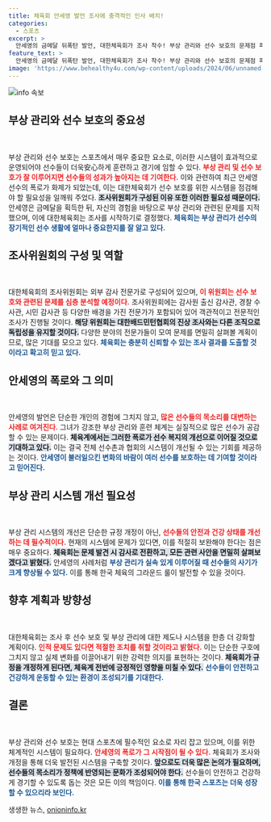 ```yaml
---
title: 체육회 안세영 발언 조사에 충격적인 인사 배치!
categories:
  - 스포츠
excerpt: >
  안세영의 금메달 뒤폭탄 발언, 대한체육회가 조사 착수! 부상 관리와 선수 보호의 문제점 파헤치며 배드민턴협회와 밀착 조사에 나섭니다. 운동계의 변화를 이끌 특별조사의 전말은? 클릭해 확인하세요!
feature_text: >
  안세영의 금메달 뒤폭탄 발언, 대한체육회가 조사 착수! 부상 관리와 선수 보호의 문제점 파헤치며 배드민턴협회와 밀착 조사에 나섭니다. 운동계의 변화를 이끌 특별조사의 전말은? 클릭해 확인하세요!
image: 'https://www.behealthy4u.com/wp-content/uploads/2024/06/unnamed-file.png'
---
```


<p><img src="https://www.behealthy4u.com/wp-content/uploads/2024/06/unnamed-file.png" alt="info 속보" /></p>

<h2 data-ke-size="size26">부상 관리와 선수 보호의 중요성</h2>

<p data-ke-size="size16">&nbsp;</p>   

<p>부상 관리와 선수 보호는 스포츠에서 매우 중요한 요소로, 이러한 시스템이 효과적으로 운영되어야 선수들이 더욱安心하게 훈련하고 경기에 임할 수 있다. <b><span style="color: #ee2323;">부상 관리 및 선수 보호가 잘 이루어지면 선수들의 성과가 높아지는 데 기여한다.</span></b> 이와 관련하여 최근 안세영 선수의 폭로가 화제가 되었는데, 이는 대한체육회가 선수 보호를 위한 시스템을 점검해야 할 필요성을 일깨워 주었다. <b><span style="background-color: #21538527;">조사위원회가 구성된 이유 또한 이러한 필요성 때문이다.</span></b> 안세영은 금메달을 획득한 뒤, 자신의 경험을 바탕으로 부상 관리와 관련된 문제를 지적했으며, 이에 대한체육회는 조사를 시작하기로 결정했다. <b><span style="color: #1a5490;">체육회는 부상 관리가 선수의 장기적인 선수 생활에 얼마나 중요한지를 잘 알고 있다.</span></b></p>

<h2 data-ke-size="size26">조사위원회의 구성 및 역할</h2>

<p data-ke-size="size16">&nbsp;</p>  

<p>대한체육회의 조사위원회는 외부 감사 전문가로 구성되어 있으며, <b><span style="color: #ee2323;">이 위원회는 선수 보호와 관련된 문제를 심층 분석할 예정이다.</span></b> 조사위원회에는 감사원 출신 감사관, 경찰 수사관, 시민 감사관 등 다양한 배경을 가진 전문가가 포함되어 있어 객관적이고 전문적인 조사가 진행될 것이다. <b><span style="background-color: #21538527;">해당 위원회는 대한배드민턴협회의 진상 조사와는 다른 조직으로 독립성을 유지할 것이다.</span></b> 다양한 분야의 전문가들이 모여 문제를 면밀히 살펴볼 계획이므로, 많은 기대를 모으고 있다. <b><span style="color: #1a5490;">체육회는 충분히 신뢰할 수 있는 조사 결과를 도출할 것이라고 확고히 믿고 있다.</span></b></p>

<h2 data-ke-size="size26">안세영의 폭로와 그 의미</h2>

<p data-ke-size="size16">&nbsp;</p>    

<p>안세영의 발언은 단순한 개인의 경험에 그치지 않고, <b><span style="color: #ee2323;">많은 선수들의 목소리를 대변하는 사례로 여겨진다.</span></b> 그녀가 강조한 부상 관리와 훈련 체계는 실질적으로 많은 선수가 공감할 수 있는 문제이다. <b><span style="background-color: #21538527;">체육계에서는 그러한 폭로가 선수 복지의 개선으로 이어질 것으로 기대하고 있다.</span></b> 이는 결국 전체 선수촌과 협회의 시스템이 개선될 수 있는 기회를 제공하는 것이다. <b><span style="color: #1a5490;">안세영이 불러일으킨 변화의 바람이 여러 선수를 보호하는 데 기여할 것이라고 믿어진다.</span></b></p>

<h2 data-ke-size="size26">부상 관리 시스템 개선 필요성</h2>

<p data-ke-size="size16">&nbsp;</p>   

<p>부상 관리 시스템의 개선은 단순한 규정 개정이 아닌, <b><span style="color: #ee2323;">선수들의 안전과 건강 상태를 개선하는 데 필수적이다.</span></b> 현재의 시스템에 문제가 있다면, 이를 적절히 보완해야 한다는 점은 매우 중요하다. <b><span style="background-color: #21538527;">체육회는 문제 발견 시 감사로 전환하고, 모든 관련 사안을 면밀히 살펴보겠다고 밝혔다.</span></b> 안세영의 사례처럼 <b><span style="color: #1a5490;">부상 관리가 실속 있게 이루어질 때 선수들의 사기가 크게 향상될 수 있다.</span></b> 이를 통해 한국 체육의 그라운드 룰이 발전할 수 있을 것이다.</p>

<h2 data-ke-size="size26">향후 계획과 방향성</h2>

<p data-ke-size="size16">&nbsp;</p>   

<p>대한체육회는 조사 후 선수 보호 및 부상 관리에 대한 제도나 시스템을 한층 더 강화할 계획이다. <b><span style="color: #ee2323;">인적 문제도 있다면 적절한 조치를 취할 것이라고 밝혔다.</span></b> 이는 단순한 구호에 그치지 않고 실제 변화를 이끌어내기 위한 강력한 의지를 표현하는 것이다. <b><span style="background-color: #21538527;">체육회가 규정을 개정하게 된다면, 체육계 전반에 긍정적인 영향을 미칠 수 있다.</span></b> <b><span style="color: #1a5490;">선수들이 안전하고 건강하게 운동할 수 있는 환경이 조성되기를 기대한다.</span></b></p>

<h2 data-ke-size="size26">결론</h2>

<p data-ke-size="size16">&nbsp;</p>   

<p>부상 관리와 선수 보호는 현대 스포츠에 필수적인 요소로 자리 잡고 있으며, 이를 위한 체계적인 시스템이 필요하다. <b><span style="color: #ee2323;">안세영의 폭로가 그 시작점이 될 수 있다.</span></b> 체육회가 조사와 개정을 통해 더욱 발전된 시스템을 구축할 것이다. <b><span style="background-color: #21538527;">앞으로도 더욱 많은 논의가 필요하며, 선수들의 목소리가 정책에 반영되는 문화가 조성되어야 한다.</span></b> 선수들이 안전하고 건강하게 경기할 수 있도록 돕는 것은 모든 이의 책임이다. <b><span style="color: #1a5490;">이를 통해 한국 스포츠는 더욱 성장할 수 있으리라 보인다.</span></b> </p>
생생한 뉴스, <a href="https://onioninfo.kr" rel="dofollow">onioninfo.kr</a>


